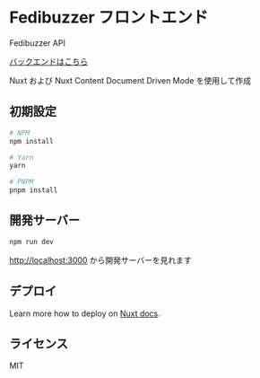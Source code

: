 # Fedibuzzer フロントエンド

Fedibuzzer API

[バックエンドはこちら](https://github.com/AJR-NEWS-DEV/fedibuzzer)

Nuxt および Nuxt Content Document Driven Mode を使用して作成

## 初期設定

```bash
# NPM
npm install

# Yarn
yarn

# PNPM
pnpm install
```

## 開発サーバー

```bash
npm run dev
```

[http://localhost:3000](http://localhost:3000) から開発サーバーを見れます

## デプロイ

Learn more how to deploy on [Nuxt docs](https://nuxt.com/docs/getting-started/deployment).

## ライセンス

MIT

